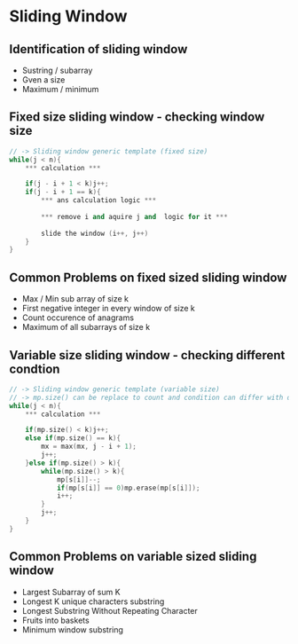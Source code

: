 # Sliding Window

## Identification of sliding window

- Sustring / subarray
- Gven a size
- Maximum / minimum

## Fixed size sliding window - checking window size

```cpp
// -> Sliding window generic template (fixed size)
while(j < n){
	*** calculation ***

	if(j - i + 1 < k)j++;
    if(j - i + 1 == k){
		*** ans calculation logic ***
		
	    *** remove i and aquire j and  logic for it ***
		
	    slide the window (i++, j++) 
	}
}
```

## Common Problems on fixed sized sliding window
- Max / Min sub array of size k
- First negative integer in every window of size k
- Count occurence of anagrams
- Maximum of all subarrays of size k

## Variable size sliding window - checking different condtion

```cpp
// -> Sliding window generic template (variable size)
// -> mp.size() can be replace to count and condition can differ with differnt problems
while(j < n){
	*** calculation ***

    if(mp.size() < k)j++;
    else if(mp.size() == k){
        mx = max(mx, j - i + 1);
        j++;
    }else if(mp.size() > k){
        while(mp.size() > k){
            mp[s[i]]--;
            if(mp[s[i]] == 0)mp.erase(mp[s[i]]);
            i++;
        }
        j++;
    }
}
```

## Common Problems on variable sized sliding window
- Largest Subarray of sum K
- Longest K unique characters substring
- Longest Substring Without Repeating Character
- Fruits into baskets
- Minimum window substring
